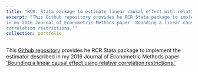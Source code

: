 ```yaml
---
title: "RCR: Stata package to estimate linear causal effect with relative correlation restrictions"
excerpt: "This Github repository provides he RCR Stata package to implement the estimator described
in my 2016 Journal of Econometric Methods paper 'Bounding a linear causal effect using relative
correlation restrictions.'"
collection: portfolio
---
```


This [Github repository](https://github.com/bvkrauth/rcr) provides he RCR Stata package to 
implement the estimator described in my 2016 Journal of Econometric Methods paper 
['Bounding a linear causal effect using relative correlation restrictions.'](https://bvkrauth.github.io/publication/rcr)
